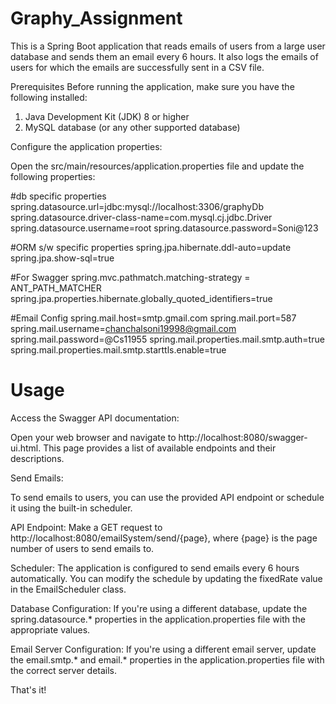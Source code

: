 # Graphy_Assignment
This is a Spring Boot application that reads emails of users from a large user database and sends them an email every 6 hours. It also logs the emails of users for which the emails are successfully sent in a CSV file.

Prerequisites
Before running the application, make sure you have the following installed:

1. Java Development Kit (JDK) 8 or higher
2. MySQL database (or any other supported database)

Configure the application properties:

Open the src/main/resources/application.properties file and update the following properties:

 #db specific properties
spring.datasource.url=jdbc:mysql://localhost:3306/graphyDb
spring.datasource.driver-class-name=com.mysql.cj.jdbc.Driver
spring.datasource.username=root
spring.datasource.password=Soni@123

 #ORM s/w specific properties
spring.jpa.hibernate.ddl-auto=update
spring.jpa.show-sql=true

 #For Swagger
spring.mvc.pathmatch.matching-strategy = ANT_PATH_MATCHER
spring.jpa.properties.hibernate.globally_quoted_identifiers=true


 #Email Config
spring.mail.host=smtp.gmail.com
spring.mail.port=587
spring.mail.username=chanchalsoni19998@gmail.com
spring.mail.password=@Cs11955
spring.mail.properties.mail.smtp.auth=true
spring.mail.properties.mail.smtp.starttls.enable=true

# Usage
Access the Swagger API documentation:

Open your web browser and navigate to http://localhost:8080/swagger-ui.html. This page provides a list of available endpoints and their descriptions.

Send Emails:

To send emails to users, you can use the provided API endpoint or schedule it using the built-in scheduler.

API Endpoint: Make a GET request to http://localhost:8080/emailSystem/send/{page}, where {page} is the page number of users to send emails to.

Scheduler: The application is configured to send emails every 6 hours automatically. You can modify the schedule by updating the fixedRate value in the EmailScheduler class.

Database Configuration: If you're using a different database, update the spring.datasource.* properties in the application.properties file with the appropriate values.

Email Server Configuration: If you're using a different email server, update the email.smtp.* and email.* properties in the application.properties file with the correct server details.

That's it!






